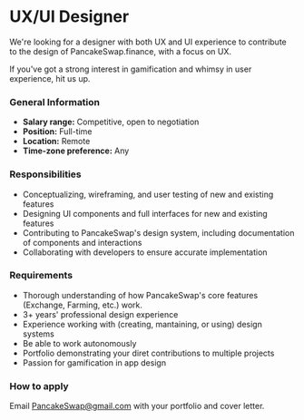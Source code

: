 # UX/UI Designer

We're looking for a designer with both UX and UI experience to contribute to the design of PancakeSwap.finance, with a focus on UX.

If you've got a strong interest in gamification and whimsy in user experience, hit us up.

### **General Information**

* **Salary range:** Competitive, open to negotiation
* **Position:** Full-time
* **Location:** Remote
* **Time-zone preference:** Any

### Responsibilities

* Conceptualizing, wireframing, and user testing of new and existing features 
* Designing UI components and full interfaces for new and existing features
* Contributing to PancakeSwap's design system, including documentation of components and interactions
* Collaborating with developers to ensure accurate implementation

### Requirements

* Thorough understanding of how PancakeSwap's core features \(Exchange, Farming, etc.\) work.
* 3+ years' professional design experience
* Experience working with \(creating, mantaining, or using\) design systems
* Be able to work autonomously
* Portfolio demonstrating your diret contributions to multiple projects
* Passion for gamification in app design

### How to apply

Email PancakeSwap@gmail.com with your portfolio and cover letter.

